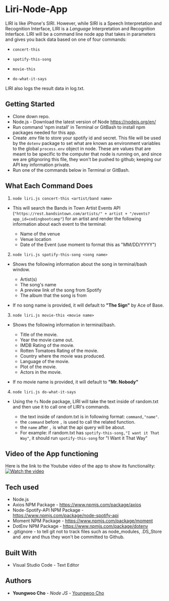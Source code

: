 # Liri-Node-App

LIRI is like iPhone's SIRI. However, while SIRI is a Speech Interpretation and Recognition Interface, LIRI is a _Language_ Interpretation and Recognition Interface. LIRI will be a command line node app that takes in parameters and gives you back data based on one of four commands:

  * `concert-this`

  * `spotify-this-song`

  * `movie-this`

  * `do-what-it-says`

LIRI also logs the result data in log.txt.

## Getting Started

- Clone down repo.
- Node.js - Download the latest version of Node https://nodejs.org/en/
- Run command 'npm install' in Terminal or GitBash to install npm packages needed for this app.
- Create .env file to store your spotify id and secret. This file will be used by the `dotenv` package to set what are known as environment variables to the global `process.env` object in node. These are values that are meant to be specific to the computer that node is running on, and since we are gitignoring this file, they won't be pushed to github; keeping our API key information private.
- Run one of the commands below in Terminal or GitBash.

## What Each Command Does

1. `node liri.js concert-this <artist/band name>`

  * This will search the Bands in Town Artist Events API (`"https://rest.bandsintown.com/artists/" + artist + "/events?app_id=codingbootcamp"`) for an artist and render the following information about each event to the terminal:

    * Name of the venue
    * Venue location
    * Date of the Event (use moment to format this as "MM/DD/YYYY")

2. `node liri.js spotify-this-song <song name>`

  * Shows the following information about the song in terminal/bash window.
    * Artist(s)
    * The song's name
    * A preview link of the song from Spotify
    * The album that the song is from

  * If no song name is provided, it will default to **"The Sign"** by Ace of Base.

3. `node liri.js movie-this <movie name>`

  * Shows the following information in terminal/bash.

    * Title of the movie.
    * Year the movie came out.
    * IMDB Rating of the movie.
    * Rotten Tomatoes Rating of the movie.
    * Country where the movie was produced.
    * Language of the movie.
    * Plot of the movie.
    * Actors in the movie.

  * If no movie name is provided, it will default to **"Mr. Nobody"**

4. `node liri.js do-what-it-says`

  * Using the `fs` Node package, LIRI will take the text inside of random.txt and then use it to call one of LIRI's commands.

    * the text inside of random.txt is in following format: `command,"name"`.
    * the `command` before `,` is used to call the related function.
    * the `name` after `,` is what the api query will be about.
    * For example: if random.txt has `spotify-this-song,"I want it That Way"`, it should run `spotify-this-song` for "I Want it That Way"

## Video of the App functioning
Here is the link to the Youtube video of the app to show its functionality:
[![Watch the video](https://img.youtube.com/vi/jimBos0julc/maxresdefault.jpg)](https://youtu.be/jimBos0julc)


## Tech used
- Node.js
- Axios NPM Package - https://www.npmjs.com/package/axios
- Node-Spotify-API NPM Package - https://www.npmjs.com/package/node-spotify-api
- Moment NPM Package - https://www.npmjs.com/package/moment
- DotEnv NPM Package - https://www.npmjs.com/package/dotenv
- .gitignore - to tell git not to track files such as node_modules, .DS_Store and .env and thus they won't be committed to Github.


## Built With

* Visual Studio Code - Text Editor

## Authors

* **Youngwoo Cho** - *Node JS* - [Youngwoo Cho](https://github.com/catnap89)